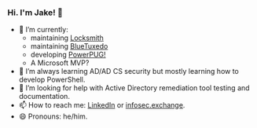 ### Hi. I'm Jake! 👋

- 🔭 I’m currently:
  - maintaining [Locksmith](https://github.com/TrimarcJake/Locksmith)
  - maintaining [BlueTuxedo](https://github.com/TrimarcJake/BlueTuxedo)
  - developing [PowerPUG!](https://github.com/TrimarcJake/PowerPUG)
  - A Microsoft MVP?
- 🌱 I’m always learning AD/AD CS security but mostly learning how to develop PowerShell.
- 🤔 I’m looking for help with Active Directory remediation tool testing and documentation.
- 📫 How to reach me: [LinkedIn](https://linked.in/jakehildreth) or <a rel="me" href="https://infosec.exchange/@horse">infosec.exchange</a>.
- 😄 Pronouns: he/him.
